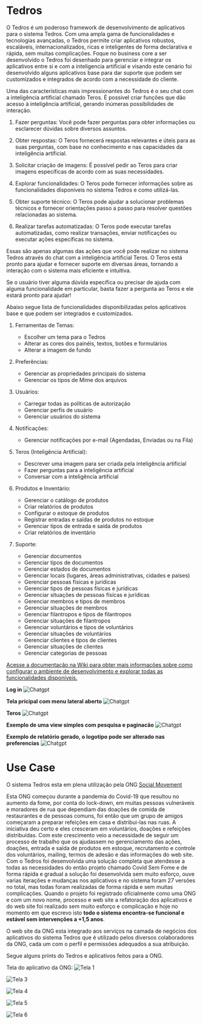 
# Tedros

O Tedros é um poderoso framework de desenvolvimento de aplicativos para o sistema Tedros. Com uma ampla gama de funcionalidades e tecnologias avançadas, o Tedros permite criar aplicativos robustos, escaláveis, internacionalizados, ricas e inteligentes de forma declarativa e rápida, sem muitas complicações. Foque no business core a ser desenvolvido o Tedros foi desenhado para gerenciar e integrar os aplicativos entre si e com a inteligencia artificial e visando este cenário foi desenvolvido alguns aplicativos base para dar suporte que podem ser customizados e integrados de acordo com a necessidade do cliente.

Uma das características mais impressionantes do Tedros é o seu chat com a inteligência artificial chamado Teros. É possível criar funções que dão acesso à inteligência artificial, gerando inúmeras possibilidades de interação.

1. Fazer perguntas: Você pode fazer perguntas para obter informações ou esclarecer dúvidas sobre diversos assuntos.

2. Obter respostas: O Teros fornecerá respostas relevantes e úteis para as suas perguntas, com base no conhecimento e nas capacidades da inteligência artificial.

3. Solicitar criação de imagens: É possível pedir ao Teros para criar imagens específicas de acordo com as suas necessidades.

4. Explorar funcionalidades: O Teros pode fornecer informações sobre as funcionalidades disponíveis no sistema Tedros e como utilizá-las.

5. Obter suporte técnico: O Teros pode ajudar a solucionar problemas técnicos e fornecer orientações passo a passo para resolver questões relacionadas ao sistema.

6. Realizar tarefas automatizadas: O Teros pode executar tarefas automatizadas, como realizar transações, enviar notificações ou executar ações específicas no sistema.

Essas são apenas algumas das ações que você pode realizar no sistema Tedros através do chat com a inteligência artificial Teros. O Teros está pronto para ajudar e fornecer suporte em diversas áreas, tornando a interação com o sistema mais eficiente e intuitiva.

Se o usuário tiver alguma dúvida específica ou precisar de ajuda com alguma funcionalidade em particular, basta fazer a pergunta ao Teros e ele estará pronto para ajudar!

Abaixo segue lista de funcionalidades disponibilizadas pelos aplicativos base e que podem ser integrados e customizados.

1. Ferramentas de Temas:
   - Escolher um tema para o Tedros
   - Alterar as cores dos painéis, textos, botões e formulários
   - Alterar a imagem de fundo

2. Preferências:
   - Gerenciar as propriedades principais do sistema
   - Gerenciar os tipos de Mime dos arquivos

3. Usuários:
   - Carregar todas as políticas de autorização
   - Gerenciar perfis de usuário
   - Gerenciar usuários do sistema

4. Notificações:
   - Gerenciar notificações por e-mail (Agendadas, Enviadas ou na Fila)

5. Teros (Inteligência Artificial):
   - Descrever uma imagem para ser criada pela inteligência artificial
   - Fazer perguntas para a inteligência artificial
   - Conversar com a inteligência artificial

6. Produtos e Inventário:
   - Gerenciar o catálogo de produtos
   - Criar relatórios de produtos
   - Configurar o estoque de produtos
   - Registrar entradas e saídas de produtos no estoque
   - Gerenciar tipos de entrada e saída de produtos
   - Criar relatórios de inventário

7. Suporte:
   - Gerenciar documentos
   - Gerenciar tipos de documentos
   - Gerenciar estados de documentos
   - Gerenciar locais (lugares, áreas administrativas, cidades e países)
   - Gerenciar pessoas físicas e jurídicas
   - Gerenciar tipos de pessoas físicas e jurídicas
   - Gerenciar situações de pessoas físicas e jurídicas
   - Gerenciar membros e tipos de membros
   - Gerenciar situações de membros
   - Gerenciar filantropos e tipos de filantropos
   - Gerenciar situações de filantropos
   - Gerenciar voluntários e tipos de voluntários
   - Gerenciar situações de voluntários
   - Gerenciar clientes e tipos de clientes
   - Gerenciar situações de clientes
   - Gerenciar categorias de pessoas

[Acesse a documentação na Wiki para obter mais informações sobre como configurar o ambiente de desenvolvimento e explorar todas as funcionalidades disponíveis.](https://github.com/Tedros-Box/tedros-apps/wiki) 

**Log in**
![Chatgpt](https://github.com/Tedros-Box/tedros-apps/blob/master/printscreen/tedrosbox.png)

**Tela pricipal com menu lateral aberto**
![Chatgpt](https://github.com/Tedros-Box/tedros-apps/blob/master/printscreen/menu.png)

**Teros**
![Chatgpt](https://github.com/Tedros-Box/tedros-apps/blob/master/printscreen/teros3.png)

**Exemplo de uma view simples com pesquisa e paginacão**
![Chatgpt](https://github.com/Tedros-Box/tedros-apps/blob/master/printscreen/producprice.png)

**Exemplo de relatório gerado, o logotipo pode ser alterado nas preferencias**
![Chatgpt](https://github.com/Tedros-Box/tedros-apps/blob/master/printscreen/pf_rel2.png)


# Use Case

O sistema Tedros esta em plena utilização pela ONG [Social Movement](http://www.somossocial.org.br)

Esta ONG começou durante a pandemia do Covid-19 que resultou no aumento da fome,  por conta do  lock-down, em muitas pessoas vulneráveis e moradores de rua que dependiam das doações de comida de restaurantes e de pessoas comuns, foi então que um grupo de amigos começaram a preparar refeições em casa e distribui-las nas ruas. A iniciativa deu certo e eles cresceram em voluntários, doações e refeições distribuídas. Com este crescimento veio a necessidade de seguir um processo de trabalho que os ajudassem no gerenciamento das ações, doações, entrada e saída de produtos em estoque, recrutamento e controle dos voluntários, mailing, termos de adesão e das informações do web site. Com o Tedros foi desenvolvida uma solução completa que atendesse a todas as necessidades do então projeto chamado Covid Sem Fome e de forma rápida e gradual a solução foi desenvolvida sem muito esforço, ouve varias iterações e mudanças nos aplicativos e no sistema foram 27 versões no total, mas todas foram realizadas de forma rápida e sem muitas complicações. Quando o projeto foi registrado oficialmente como uma ONG e com um novo nome, processo e web site a refatoração dos aplicativos e do web site foi realizado sem muito esforço e complicação e hoje no momento em que escrevo isto **todo o sistema  encontra-se funcional e estável sem intervenções a +1,5 anos**.

O web site da ONG esta integrado aos serviços na camada  de negócios dos aplicativos do  sistema Tedros que é utilizado pelos diversos colaboradores da ONG, cada um com o perfil e permissões adequados a sua atribuição. 

Segue alguns prints do Tedros e aplicativos feitos para a ONG.

Tela do aplicativo da ONG:
![Tela 1](https://github.com/Tedros-Box/tedros-apps/blob/master/printscreen/somos1.png)

![Tela 3](https://github.com/Tedros-Box/tedros-apps/blob/master/printscreen/somos3.png)

![Tela 4](https://github.com/Tedros-Box/tedros-apps/blob/master/printscreen/somos4.png)

![Tela 5](https://github.com/Tedros-Box/tedros-apps/blob/master/printscreen/somos5.png)

![Tela 6](https://github.com/Tedros-Box/tedros-apps/blob/master/printscreen/somos6.png)
